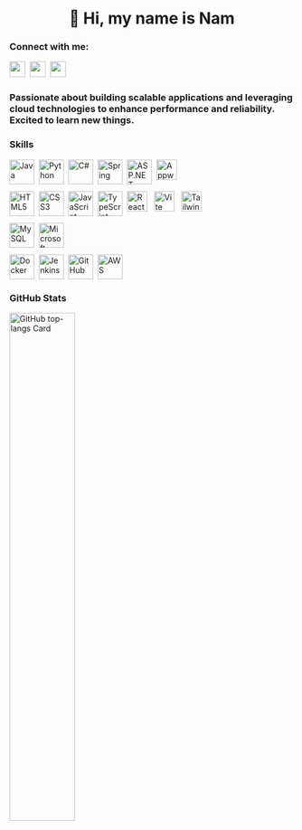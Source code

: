 <div id="toc">
  <ul align="center" style="list-style: none">
    <summary>
      <h1>
        👋 Hi, my name is Nam
      </h1>
    </summary>
  </ul>
</div>

**<h3 align="left">Connect with me:</h3>** 
<p align="left"><a href="mailto:nguyenhientrungnam@gmail.com" target="_blank"><img src="https://img.shields.io/badge/Gmail-D14836?style=for-the-badge&logo=gmail&logoColor=white" height="28" style="margin-right: 4px"></a> <a href="https://www.facebook.com/laguxl" target="_blank"><img src="https://img.shields.io/badge/Facebook-1877F2?style=for-the-badge&logo=facebook&logoColor=white" height="28" style="margin-right: 4px"></a> <a href="https://www.instagram.com/laguxl_" target="_blank"><img src="https://img.shields.io/badge/Instagram-E4405F?style=for-the-badge&logo=instagram&logoColor=white" height="28" style="margin-right: 4px"></a></p>

 **<h3 align="left">Passionate about building scalable applications and leveraging cloud technologies to enhance performance and reliability. Excited to learn new things.</h3>**

 **<h3 align="left">Skills</h3>**

<div style="display: flex; flex-direction: column; gap: 12px;">
  <!-- Backend -->
  <div style="display: flex; gap: 8px;">
    <img src="https://cdn.jsdelivr.net/gh/devicons/devicon/icons/java/java-original.svg" height="44" alt="Java">
    <img src="https://cdn.jsdelivr.net/gh/devicons/devicon/icons/python/python-original.svg" height="44" alt="Python">
    <img src="https://cdn.jsdelivr.net/gh/devicons/devicon/icons/csharp/csharp-original.svg" height="44" alt="C#">
    <img src="https://cdn.jsdelivr.net/gh/devicons/devicon/icons/spring/spring-original.svg" height="44" alt="Spring">
    <img src="https://cdn.jsdelivr.net/gh/devicons/devicon@latest/icons/dot-net/dot-net-original-wordmark.svg" height="44" alt="ASP.NET">
    <img src="https://cdn.jsdelivr.net/gh/devicons/devicon@latest/icons/appwrite/appwrite-original.svg" height="36" alt="Appwrite" style="margin-right: 4px">
  </div>

  <!-- Frontend -->
  <div style="display: flex; gap: 8px;">
    <img src="https://cdn.jsdelivr.net/gh/devicons/devicon/icons/html5/html5-original.svg" height="44" alt="HTML5">
    <img src="https://cdn.jsdelivr.net/gh/devicons/devicon/icons/css3/css3-original.svg" height="44" alt="CSS3">
    <img src="https://cdn.jsdelivr.net/gh/devicons/devicon/icons/javascript/javascript-original.svg" height="44" alt="JavaScript">
    <img src="https://cdn.jsdelivr.net/gh/devicons/devicon/icons/typescript/typescript-original.svg" height="44" alt="TypeScript">
    <img src="https://cdn.jsdelivr.net/gh/devicons/devicon@latest/icons/react/react-original-wordmark.svg" height="36" alt="React" style="margin-right: 4px"> 
    <img src="https://cdn.jsdelivr.net/gh/devicons/devicon@latest/icons/vitejs/vitejs-original.svg" height="36" alt="Vite" style="margin-right: 4px"><img src="https://cdn.jsdelivr.net/gh/devicons/devicon@latest/icons/tailwindcss/tailwindcss-original.svg" height="36" alt="Tailwind CSS" style="margin-right: 4px"> 
  </div>

  <!-- Database -->
  <div style="display: flex; gap: 8px;">
    <img src="https://cdn.jsdelivr.net/gh/devicons/devicon@latest/icons/mysql/mysql-original-wordmark.svg" height="44" alt="MySQL">
    <img src="https://cdn.jsdelivr.net/gh/devicons/devicon@latest/icons/microsoftsqlserver/microsoftsqlserver-original-wordmark.svg" height="44" alt="Microsoft SQL Server">
  </div>

  <!-- Server & DevOps -->
  <div style="display: flex; gap: 8px;">
    <img src="https://cdn.jsdelivr.net/gh/devicons/devicon/icons/docker/docker-original.svg" height="44" alt="Docker">
    <img src="https://cdn.jsdelivr.net/gh/devicons/devicon/icons/jenkins/jenkins-original.svg" height="44" alt="Jenkins">
    <img src="https://cdn.jsdelivr.net/gh/devicons/devicon/icons/github/github-original.svg" height="44" alt="GitHub">
    <img src="https://cdn.jsdelivr.net/gh/devicons/devicon@latest/icons/amazonwebservices/amazonwebservices-original-wordmark.svg" height="44" alt="AWS">
  </div>
</div>

 **<h3 align="left">GitHub Stats</h3>**

<p align="left">
  <img width="48%" src="https://github-readme-stats.vercel.app/api/top-langs?username=lagux-coding&theme=react&hide_title=false&layout=compact&langs_count=6&hide_progress=false&card_width=400" alt="GitHub top-langs Card" />
</p>
